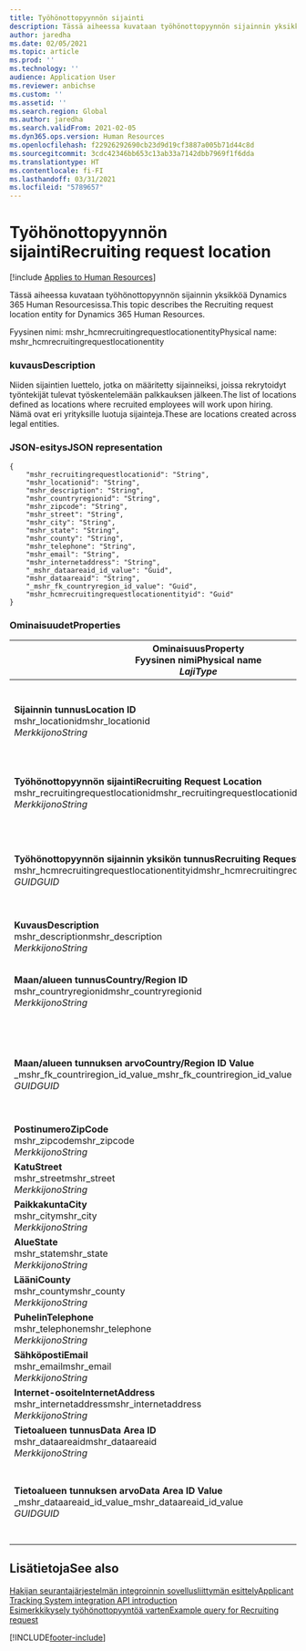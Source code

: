 ```yaml
---
title: Työhönottopyynnön sijainti
description: Tässä aiheessa kuvataan työhönottopyynnön sijainnin yksikköä Dynamics 365 Human Resourcesissa.
author: jaredha
ms.date: 02/05/2021
ms.topic: article
ms.prod: ''
ms.technology: ''
audience: Application User
ms.reviewer: anbichse
ms.custom: ''
ms.assetid: ''
ms.search.region: Global
ms.author: jaredha
ms.search.validFrom: 2021-02-05
ms.dyn365.ops.version: Human Resources
ms.openlocfilehash: f22926292690cb23d9d19cf3887a005b71d44c8d
ms.sourcegitcommit: 3cdc42346bb653c13ab33a7142dbb7969f1f6dda
ms.translationtype: HT
ms.contentlocale: fi-FI
ms.lasthandoff: 03/31/2021
ms.locfileid: "5789657"
---
```

# <a name="recruiting-request-location"></a><span data-ttu-id="2705a-103">Työhönottopyynnön sijainti</span><span class="sxs-lookup"><span data-stu-id="2705a-103">Recruiting request location</span></span>

[!include [Applies to Human Resources](../includes/applies-to-hr.md)]

<span data-ttu-id="2705a-104">Tässä aiheessa kuvataan työhönottopyynnön sijainnin yksikköä Dynamics 365 Human Resourcesissa.</span><span class="sxs-lookup"><span data-stu-id="2705a-104">This topic describes the Recruiting request location entity for Dynamics 365 Human Resources.</span></span>

<span data-ttu-id="2705a-105">Fyysinen nimi: mshr_hcmrecruitingrequestlocationentity</span><span class="sxs-lookup"><span data-stu-id="2705a-105">Physical name: mshr_hcmrecruitingrequestlocationentity</span></span>

### <a name="description"></a><span data-ttu-id="2705a-106">kuvaus</span><span class="sxs-lookup"><span data-stu-id="2705a-106">Description</span></span>

<span data-ttu-id="2705a-107">Niiden sijaintien luettelo, jotka on määritetty sijainneiksi, joissa rekrytoidyt työntekijät tulevat työskentelemään palkkauksen jälkeen.</span><span class="sxs-lookup"><span data-stu-id="2705a-107">The list of locations defined as locations where recruited employees will work upon hiring.</span></span> <span data-ttu-id="2705a-108">Nämä ovat eri yrityksille luotuja sijainteja.</span><span class="sxs-lookup"><span data-stu-id="2705a-108">These are locations created across legal entities.</span></span>

### <a name="json-representation"></a><span data-ttu-id="2705a-109">JSON-esitys</span><span class="sxs-lookup"><span data-stu-id="2705a-109">JSON representation</span></span>

```
{
    "mshr_recruitingrequestlocationid": "String",
    "mshr_locationid": "String",
    "mshr_description": "String",
    "mshr_countryregionid": "String",
    "mshr_zipcode": "String",
    "mshr_street": "String",
    "mshr_city": "String",
    "mshr_state": "String",
    "mshr_county": "String",
    "mshr_telephone": "String",
    "mshr_email": "String",
    "mshr_internetaddress": "String",
    "_mshr_dataareaid_id_value": "Guid",
    "mshr_dataareaid": "String",
    "_mshr_fk_countryregion_id_value": "Guid",
    "mshr_hcmrecruitingrequestlocationentityid": "Guid"
}
```

### <a name="properties"></a><span data-ttu-id="2705a-110">Ominaisuudet</span><span class="sxs-lookup"><span data-stu-id="2705a-110">Properties</span></span>

| <span data-ttu-id="2705a-111">Ominaisuus</span><span class="sxs-lookup"><span data-stu-id="2705a-111">Property</span></span><br><span data-ttu-id="2705a-112">**Fyysinen nimi**</span><span class="sxs-lookup"><span data-stu-id="2705a-112">**Physical name**</span></span><br><span data-ttu-id="2705a-113">**_Laji_**</span><span class="sxs-lookup"><span data-stu-id="2705a-113">**_Type_**</span></span> | <span data-ttu-id="2705a-114">Käytä</span><span class="sxs-lookup"><span data-stu-id="2705a-114">Use</span></span> | <span data-ttu-id="2705a-115">kuvaus</span><span class="sxs-lookup"><span data-stu-id="2705a-115">Description</span></span> |
| --- | --- | --- |
| <span data-ttu-id="2705a-116">**Sijainnin tunnus**</span><span class="sxs-lookup"><span data-stu-id="2705a-116">**Location ID**</span></span><br><span data-ttu-id="2705a-117">mshr_locationid</span><span class="sxs-lookup"><span data-stu-id="2705a-117">mshr_locationid</span></span><br><span data-ttu-id="2705a-118">*Merkkijono*</span><span class="sxs-lookup"><span data-stu-id="2705a-118">*String*</span></span> | <span data-ttu-id="2705a-119">Kirjoita kerran</span><span class="sxs-lookup"><span data-stu-id="2705a-119">Write-once</span></span><br><span data-ttu-id="2705a-120">Vaadittu</span><span class="sxs-lookup"><span data-stu-id="2705a-120">Required</span></span> | <span data-ttu-id="2705a-121">Järjestelmän luoma, käyttäjän luettava rekrytointisijainnin tunnus.</span><span class="sxs-lookup"><span data-stu-id="2705a-121">The system-generated, user-readable identifier for the recruiting location.</span></span> |
| <span data-ttu-id="2705a-122">**Työhönottopyynnön sijainti**</span><span class="sxs-lookup"><span data-stu-id="2705a-122">**Recruiting Request Location**</span></span><br><span data-ttu-id="2705a-123">mshr_recruitingrequestlocationid</span><span class="sxs-lookup"><span data-stu-id="2705a-123">mshr_recruitingrequestlocationid</span></span><br><span data-ttu-id="2705a-124">*Merkkijono*</span><span class="sxs-lookup"><span data-stu-id="2705a-124">*String*</span></span> | <span data-ttu-id="2705a-125">Kirjoita kerran</span><span class="sxs-lookup"><span data-stu-id="2705a-125">Write-once</span></span><br><span data-ttu-id="2705a-126">Vaadittu</span><span class="sxs-lookup"><span data-stu-id="2705a-126">Required</span></span> | <span data-ttu-id="2705a-127">Käyttäjän määrittämä työhönottosijainnin yksilöivä tunnus.</span><span class="sxs-lookup"><span data-stu-id="2705a-127">User-defined unique identifier for the recruiting location.</span></span> |
| <span data-ttu-id="2705a-128">**Työhönottopyynnön sijainnin yksikön tunnus**</span><span class="sxs-lookup"><span data-stu-id="2705a-128">**Recruiting Request Location Entity ID**</span></span><br><span data-ttu-id="2705a-129">mshr_hcmrecruitingrequestlocationentityid</span><span class="sxs-lookup"><span data-stu-id="2705a-129">mshr_hcmrecruitingrequestlocationentityid</span></span><br><span data-ttu-id="2705a-130">*GUID*</span><span class="sxs-lookup"><span data-stu-id="2705a-130">*GUID*</span></span> | <span data-ttu-id="2705a-131">Vain luku</span><span class="sxs-lookup"><span data-stu-id="2705a-131">Read-only</span></span><br><span data-ttu-id="2705a-132">Vaadittu</span><span class="sxs-lookup"><span data-stu-id="2705a-132">Required</span></span> | <span data-ttu-id="2705a-133">Järjestelmän luoma työhönottopyynnön sijainnin tietueen yksilöivä tunnus.</span><span class="sxs-lookup"><span data-stu-id="2705a-133">System-generated unique identifier for the recruiting request location record.</span></span> |
| <span data-ttu-id="2705a-134">**Kuvaus**</span><span class="sxs-lookup"><span data-stu-id="2705a-134">**Description**</span></span><br><span data-ttu-id="2705a-135">mshr_description</span><span class="sxs-lookup"><span data-stu-id="2705a-135">mshr_description</span></span><br><span data-ttu-id="2705a-136">*Merkkijono*</span><span class="sxs-lookup"><span data-stu-id="2705a-136">*String*</span></span> | <span data-ttu-id="2705a-137">Luku/Kirjoitus</span><span class="sxs-lookup"><span data-stu-id="2705a-137">Read/write</span></span><br><span data-ttu-id="2705a-138">Vaadittu</span><span class="sxs-lookup"><span data-stu-id="2705a-138">Required</span></span> | <span data-ttu-id="2705a-139">Sijainnin kuvaus.</span><span class="sxs-lookup"><span data-stu-id="2705a-139">Description of the location.</span></span> |
| <span data-ttu-id="2705a-140">**Maan/alueen tunnus**</span><span class="sxs-lookup"><span data-stu-id="2705a-140">**Country/Region ID**</span></span><br><span data-ttu-id="2705a-141">mshr_countryregionid</span><span class="sxs-lookup"><span data-stu-id="2705a-141">mshr_countryregionid</span></span><br><span data-ttu-id="2705a-142">*Merkkijono*</span><span class="sxs-lookup"><span data-stu-id="2705a-142">*String*</span></span> | <span data-ttu-id="2705a-143">Vain luku</span><span class="sxs-lookup"><span data-stu-id="2705a-143">Read-only</span></span><br><span data-ttu-id="2705a-144">Valinnainen</span><span class="sxs-lookup"><span data-stu-id="2705a-144">Optional</span></span> | <span data-ttu-id="2705a-145">Määrittää maan/alueen, jossa hakijalla on kansalaisuus.</span><span class="sxs-lookup"><span data-stu-id="2705a-145">Specifies the country or region where the candidate has citizenship.</span></span> |
| <span data-ttu-id="2705a-146">**Maan/alueen tunnuksen arvo**</span><span class="sxs-lookup"><span data-stu-id="2705a-146">**Country/Region ID Value**</span></span><br><span data-ttu-id="2705a-147">_mshr_fk_countriregion_id_value</span><span class="sxs-lookup"><span data-stu-id="2705a-147">_mshr_fk_countriregion_id_value</span></span><br><span data-ttu-id="2705a-148">*GUID*</span><span class="sxs-lookup"><span data-stu-id="2705a-148">*GUID*</span></span> | <span data-ttu-id="2705a-149">Vain luku</span><span class="sxs-lookup"><span data-stu-id="2705a-149">Read-only</span></span><br><span data-ttu-id="2705a-150">Valinnainen</span><span class="sxs-lookup"><span data-stu-id="2705a-150">Optional</span></span><br><span data-ttu-id="2705a-151">Viiteavain: mshr_logisticsaddresscountryregionentity-yksikön mshr_logisticaddresscountryregionentityid</span><span class="sxs-lookup"><span data-stu-id="2705a-151">Foreign key: mshr_logisticaddresscountryregionentityid of mshr_logisticsaddresscountryregionentity</span></span> | <span data-ttu-id="2705a-152">Järjestelmän luoma osoitteen maan/alueen yksilöivä tunnus.</span><span class="sxs-lookup"><span data-stu-id="2705a-152">System-generated unique identifier of the country/region of the address.</span></span> |
| <span data-ttu-id="2705a-153">**Postinumero**</span><span class="sxs-lookup"><span data-stu-id="2705a-153">**ZipCode**</span></span><br><span data-ttu-id="2705a-154">mshr_zipcode</span><span class="sxs-lookup"><span data-stu-id="2705a-154">mshr_zipcode</span></span><br><span data-ttu-id="2705a-155">*Merkkijono*</span><span class="sxs-lookup"><span data-stu-id="2705a-155">*String*</span></span> | <span data-ttu-id="2705a-156">Vain luku</span><span class="sxs-lookup"><span data-stu-id="2705a-156">Read-only</span></span><br><span data-ttu-id="2705a-157">Valinnainen</span><span class="sxs-lookup"><span data-stu-id="2705a-157">Optional</span></span> | <span data-ttu-id="2705a-158">Postinumero.</span><span class="sxs-lookup"><span data-stu-id="2705a-158">Zip/postal code.</span></span> |
| <span data-ttu-id="2705a-159">**Katu**</span><span class="sxs-lookup"><span data-stu-id="2705a-159">**Street**</span></span><br><span data-ttu-id="2705a-160">mshr_street</span><span class="sxs-lookup"><span data-stu-id="2705a-160">mshr_street</span></span><br><span data-ttu-id="2705a-161">*Merkkijono*</span><span class="sxs-lookup"><span data-stu-id="2705a-161">*String*</span></span> | <span data-ttu-id="2705a-162">Vain luku</span><span class="sxs-lookup"><span data-stu-id="2705a-162">Read-only</span></span><br><span data-ttu-id="2705a-163">Valinnainen</span><span class="sxs-lookup"><span data-stu-id="2705a-163">Optional</span></span> | <span data-ttu-id="2705a-164">Katuosoite.</span><span class="sxs-lookup"><span data-stu-id="2705a-164">Street address.</span></span> |
| <span data-ttu-id="2705a-165">**Paikkakunta**</span><span class="sxs-lookup"><span data-stu-id="2705a-165">**City**</span></span><br><span data-ttu-id="2705a-166">mshr_city</span><span class="sxs-lookup"><span data-stu-id="2705a-166">mshr_city</span></span><br><span data-ttu-id="2705a-167">*Merkkijono*</span><span class="sxs-lookup"><span data-stu-id="2705a-167">*String*</span></span> | <span data-ttu-id="2705a-168">Vain luku</span><span class="sxs-lookup"><span data-stu-id="2705a-168">Read-only</span></span><br><span data-ttu-id="2705a-169">Valinnainen</span><span class="sxs-lookup"><span data-stu-id="2705a-169">Optional</span></span> | <span data-ttu-id="2705a-170">Paikkakunta.</span><span class="sxs-lookup"><span data-stu-id="2705a-170">City.</span></span> |
| <span data-ttu-id="2705a-171">**Alue**</span><span class="sxs-lookup"><span data-stu-id="2705a-171">**State**</span></span><br><span data-ttu-id="2705a-172">mshr_state</span><span class="sxs-lookup"><span data-stu-id="2705a-172">mshr_state</span></span><br><span data-ttu-id="2705a-173">*Merkkijono*</span><span class="sxs-lookup"><span data-stu-id="2705a-173">*String*</span></span> | <span data-ttu-id="2705a-174">Vain luku</span><span class="sxs-lookup"><span data-stu-id="2705a-174">Read-only</span></span><br><span data-ttu-id="2705a-175">Valinnainen</span><span class="sxs-lookup"><span data-stu-id="2705a-175">Optional</span></span> | <span data-ttu-id="2705a-176">Osavaltio tai provinssi.</span><span class="sxs-lookup"><span data-stu-id="2705a-176">State or province.</span></span> |
| <span data-ttu-id="2705a-177">**Lääni**</span><span class="sxs-lookup"><span data-stu-id="2705a-177">**County**</span></span><br><span data-ttu-id="2705a-178">mshr_county</span><span class="sxs-lookup"><span data-stu-id="2705a-178">mshr_county</span></span><br><span data-ttu-id="2705a-179">*Merkkijono*</span><span class="sxs-lookup"><span data-stu-id="2705a-179">*String*</span></span> | <span data-ttu-id="2705a-180">Vain luku</span><span class="sxs-lookup"><span data-stu-id="2705a-180">Read-only</span></span><br><span data-ttu-id="2705a-181">Valinnainen</span><span class="sxs-lookup"><span data-stu-id="2705a-181">Optional</span></span> | <span data-ttu-id="2705a-182">Lääni.</span><span class="sxs-lookup"><span data-stu-id="2705a-182">County.</span></span> |
| <span data-ttu-id="2705a-183">**Puhelin**</span><span class="sxs-lookup"><span data-stu-id="2705a-183">**Telephone**</span></span><br><span data-ttu-id="2705a-184">mshr_telephone</span><span class="sxs-lookup"><span data-stu-id="2705a-184">mshr_telephone</span></span><br><span data-ttu-id="2705a-185">*Merkkijono*</span><span class="sxs-lookup"><span data-stu-id="2705a-185">*String*</span></span> | <span data-ttu-id="2705a-186">Luku/Kirjoitus</span><span class="sxs-lookup"><span data-stu-id="2705a-186">Read/write</span></span><br><span data-ttu-id="2705a-187">Valinnainen</span><span class="sxs-lookup"><span data-stu-id="2705a-187">Optional</span></span> | <span data-ttu-id="2705a-188">Sijainnin puhelinnumero.</span><span class="sxs-lookup"><span data-stu-id="2705a-188">Telephone number for the location.</span></span> |
| <span data-ttu-id="2705a-189">**Sähköposti**</span><span class="sxs-lookup"><span data-stu-id="2705a-189">**Email**</span></span><br><span data-ttu-id="2705a-190">mshr_email</span><span class="sxs-lookup"><span data-stu-id="2705a-190">mshr_email</span></span><br><span data-ttu-id="2705a-191">*Merkkijono*</span><span class="sxs-lookup"><span data-stu-id="2705a-191">*String*</span></span> | <span data-ttu-id="2705a-192">Luku/Kirjoitus</span><span class="sxs-lookup"><span data-stu-id="2705a-192">Read/write</span></span><br><span data-ttu-id="2705a-193">Valinnainen</span><span class="sxs-lookup"><span data-stu-id="2705a-193">Optional</span></span> | <span data-ttu-id="2705a-194">Sähköpostiosoite.</span><span class="sxs-lookup"><span data-stu-id="2705a-194">Email address.</span></span> |
| <span data-ttu-id="2705a-195">**Internet-osoite**</span><span class="sxs-lookup"><span data-stu-id="2705a-195">**InternetAddress**</span></span><br><span data-ttu-id="2705a-196">mshr_internetaddress</span><span class="sxs-lookup"><span data-stu-id="2705a-196">mshr_internetaddress</span></span><br><span data-ttu-id="2705a-197">*Merkkijono*</span><span class="sxs-lookup"><span data-stu-id="2705a-197">*String*</span></span> | <span data-ttu-id="2705a-198">Luku/Kirjoitus</span><span class="sxs-lookup"><span data-stu-id="2705a-198">Read/write</span></span><br><span data-ttu-id="2705a-199">Valinnainen</span><span class="sxs-lookup"><span data-stu-id="2705a-199">Optional</span></span> | <span data-ttu-id="2705a-200">Sijainnin verkkosivuston URL-osoite.</span><span class="sxs-lookup"><span data-stu-id="2705a-200">URL for the location website.</span></span> |
| <span data-ttu-id="2705a-201">**Tietoalueen tunnus**</span><span class="sxs-lookup"><span data-stu-id="2705a-201">**Data Area ID**</span></span><br><span data-ttu-id="2705a-202">mshr_dataareaid</span><span class="sxs-lookup"><span data-stu-id="2705a-202">mshr_dataareaid</span></span><br><span data-ttu-id="2705a-203">*Merkkijono*</span><span class="sxs-lookup"><span data-stu-id="2705a-203">*String*</span></span> | <span data-ttu-id="2705a-204">Luku/Kirjoitus</span><span class="sxs-lookup"><span data-stu-id="2705a-204">Read/write</span></span><br><span data-ttu-id="2705a-205">Valinnainen</span><span class="sxs-lookup"><span data-stu-id="2705a-205">Optional</span></span> | <span data-ttu-id="2705a-206">Määrittää oikeushenkilön (yrityksen).</span><span class="sxs-lookup"><span data-stu-id="2705a-206">Specifies the legal entity (company).</span></span> |
| <span data-ttu-id="2705a-207">**Tietoalueen tunnuksen arvo**</span><span class="sxs-lookup"><span data-stu-id="2705a-207">**Data Area ID Value**</span></span><br><span data-ttu-id="2705a-208">_mshr_dataareaid_id_value</span><span class="sxs-lookup"><span data-stu-id="2705a-208">_mshr_dataareaid_id_value</span></span><br><span data-ttu-id="2705a-209">*GUID*</span><span class="sxs-lookup"><span data-stu-id="2705a-209">*GUID*</span></span> | <span data-ttu-id="2705a-210">Vain luku</span><span class="sxs-lookup"><span data-stu-id="2705a-210">Read-only</span></span><br><span data-ttu-id="2705a-211">Valinnainen</span><span class="sxs-lookup"><span data-stu-id="2705a-211">Optional</span></span><br><span data-ttu-id="2705a-212">Viiteavain: cdm_companyid of cdm_company-yksikkö</span><span class="sxs-lookup"><span data-stu-id="2705a-212">Foreign key: cdm_companyid of cdm_company entity</span></span> | <span data-ttu-id="2705a-213">Järjestelmän luoma GUID-tunnus, joka yksilöi oikeushenkilön (yrityksen).</span><span class="sxs-lookup"><span data-stu-id="2705a-213">System-generated GUID value identifying the legal entity (company).</span></span> |

## <a name="see-also"></a><span data-ttu-id="2705a-214">Lisätietoja</span><span class="sxs-lookup"><span data-stu-id="2705a-214">See also</span></span>

[<span data-ttu-id="2705a-215">Hakijan seurantajärjestelmän integroinnin sovellusliittymän esittely</span><span class="sxs-lookup"><span data-stu-id="2705a-215">Applicant Tracking System integration API introduction</span></span>](hr-admin-integration-ats-api-introduction.md)<br>
[<span data-ttu-id="2705a-216">Esimerkkikysely työhönottopyyntöä varten</span><span class="sxs-lookup"><span data-stu-id="2705a-216">Example query for Recruiting request</span></span>](hr-admin-integration-ats-api-recruiting-request-example-query.md)



[!INCLUDE[footer-include](../includes/footer-banner.md)]